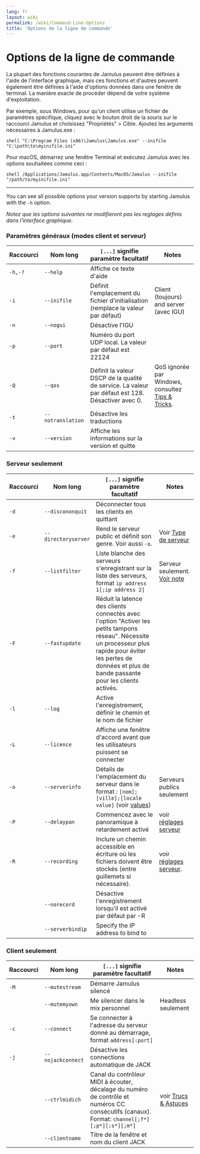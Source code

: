 ```yaml
---
lang: fr
layout: wiki
permalink: /wiki/Command-Line-Options
title: 'Options de la ligne de commande'
---
```


# Options de la ligne de commande

La plupart des fonctions courantes de Jamulus peuvent être définies à l'aide de l'interface graphique, mais ces fonctions et d'autres peuvent également être définies à l'aide d'options données dans une fenêtre de terminal. La manière exacte de procéder dépend de votre système d'exploitation.

Par exemple, sous Windows, pour qu'un client utilise un fichier de paramètres spécifique, cliquez avec le bouton droit de la souris sur le raccourci Jamulus et choisissez "Propriétés" > Cible. Ajoutez les arguments nécessaires à Jamulus.exe :

```shell "C:\Program Files (x86)\Jamulus\Jamulus.exe" --inifile "C:\path\to\myinifile.ini" ```

Pour macOS, démarrez une fenêtre Terminal et exécutez Jamulus avec les options souhaitées comme ceci :

```shell /Applications/Jamulus.app/Contents/MacOS/Jamulus --inifile "/path/to/myinifile.ini" ```

***

You can see all possible options your version supports by starting Jamulus with the `-h` option.

_Notez que les options suivantes ne modifieront pas les reglages définis dans l'interface graphique._

### Paramètres généraux (modes client et serveur)

| Raccourci | Nom long 			| `[...]` signifie paramètre facultatif 															| Notes 								  |
|-----------|-------------------|---------------------------------------------------------------------------------------------------|-----------------------------------------|
|  `-h,-?`  | `--help`          | Affiche ce texte d'aide                                                                           | 										  |
|  `-i`     | `--inifile`       | Définit l'emplacement du fichier d'initialisation (remplace la valeur par défaut)                 | Client (toujours) and server (avec IGU) |
|  `-n`     | `--nogui`         | Désactive l'IGU                                                                                   | 										  |
|  `-p`     | `--port`          | Numéro du port UDP local. La valeur par défaut est 22124                                          | 										  |
|  `-Q`     | `--qos`           | Définit la valeur DSCP de la qualité de service. La valeur par défaut est 128. Désactiver avec 0.  | QoS ignorée par Windows, consultez [Tips & Tricks](Tips-Tricks-More#quality-of-service). |
|  `-t`     | `--notranslation` | Désactive les traductions                                                                         |										  |
|  `-v`     | `--version`       | Affiche les informations sur la version et quitte                                                 | 										  |

### Serveur seulement

| Raccourci | Nom long      | `[...]` signifie paramètre facultatif 																| Notes									  |
|-------|-------------------|-------------------------------------------------------------------------------------------------------|-----------------------------------------|
| `-d`  | `--discononquit`  | Déconnecter tous les clients en quittant   														    | 										  | 
| `-e`  | `--directoryserver` | Rend le serveur public et définit son genre. Voir aussi `-o`. 										| Voir [Type de serveur](Choosing-a-Server-Type#3-serveur-annuaire) |
| `-f`  | `--listfilter`    | Liste blanche des serveurs s'enregistrant sur la liste des serveurs, format  `ip address 1[;ip address 2]` | Serveur seulement. [Voir note](Choosing-a-Server-Type#3-serveur-annuaire) |
| `-F`  | `--fastupdate`    | Réduit la latence des clients connectés avec l'option "Activer les petits tampons réseau". Nécessite un processeur plus rapide pour éviter les pertes de données et plus de bande passante pour les clients activés. | |
| `-l`  | `--log`           | Active l'enregistrement, définir le chemin et le nom de fichier 										|										  |
| `-L`  | `--licence`       | Affiche une fenêtre d'accord avant que les utilisateurs puissent se connecter						    |										  |
| `-o`  | `--serverinfo`    | Détails de l'emplacement du serveur dans le format : `[nom];[ville];[locale value]` (voir [values](https://doc.qt.io/qt-5/qlocale.html#Country-enum)) | Serveurs publics seulement |
| `-P`  | `--delaypan`      | Commencez avec le panoramique à retardement activé 												| voir [réglages serveur](Server-Win-Mac#autres-options) |
| `-R`  | `--recording`     | Inclure un chemin accessible en écriture où les fichiers doivent être stockés (entre guillemets si nécessaire).                                                                             | voir [réglages serveur](Server-Win-Mac#enregistrement).                            |
|       | `--norecord`      | Désactive l'enregistrement lorsqu'il est activé par défaut par -R 									|  	   									  |
|       | `--serverbindip` | Specify the IP address to bind to                                 |

### Client seulement

| Raccourci | Nom long      | `[...]` signifie paramètre facultatif                                                              | Notes 									|
|-----------|---------------|----------------------------------------------------------------------------------------------------|----------------------------------------------------------|
| `-M`  | `--mutestream`    | Démarre Jamulus silencé 																			 |											|
|       | `--mutemyown`     | Me silencer dans le mix personnel 																 | Headless seulement 						|
| `-c`  | `--connect`       | Se connecter à l'adresse du serveur donné au démarrage, format `address[:port]` 					 |								 			|
| `-j`  | `--nojackconnect` | Désactive les connections automatique de JACK 													 |											|
|       | `--ctrlmidich`    | Canal du contrôleur MIDI à écouter, décalage du numéro de contrôle et numéros CC consécutifs (canaux). Format: `channel[;f*][;p*][;s*][;m*]` 	| voir [Trucs & Astuces](Tips-Tricks-More#Utilisation-de-ctrlmidich-pour-les-contrôleurs-MIDI) |
|       | `--clientname`    | Titre de la fenêtre et nom du client JACK 														 |											|
